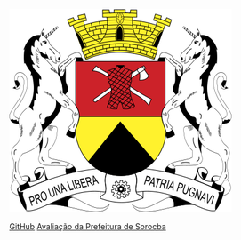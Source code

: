![logo](media/brasao_sorocaba/BrasaoSorocaba.svg)

[GitHub](https://github.com/Interacao-Humano-Computador/2022.2-PrefeituraDeSorocaba)
[Avaliação da Prefeitura de Sorocba](#Grupo-4)